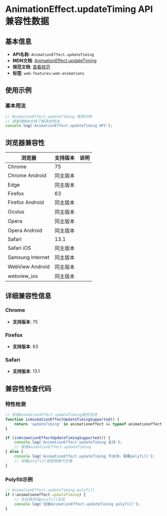 # AnimationEffect.updateTiming API 兼容性数据

## 基本信息

- **API名称**: `AnimationEffect.updateTiming`
- **MDN文档**: [AnimationEffect.updateTiming](https://developer.mozilla.org/docs/Web/API/AnimationEffect/updateTiming)
- **规范文档**: [查看规范](https://drafts.csswg.org/web-animations-1/#dom-animationeffect-updatetiming)
- **标签**: `web-features:web-animations`

## 使用示例

### 基本用法

```javascript
// AnimationEffect.updateTiming 使用示例
// 请查阅MDN文档了解具体用法
console.log('AnimationEffect.updateTiming API');
```

## 浏览器兼容性

| 浏览器 | 支持版本 | 说明 |
|--------|----------|------|
| Chrome | 75 |  |
| Chrome Android | 同主版本 |  |
| Edge | 同主版本 |  |
| Firefox | 63 |  |
| Firefox Android | 同主版本 |  |
| Oculus | 同主版本 |  |
| Opera | 同主版本 |  |
| Opera Android | 同主版本 |  |
| Safari | 13.1 |  |
| Safari iOS | 同主版本 |  |
| Samsung Internet | 同主版本 |  |
| WebView Android | 同主版本 |  |
| webview_ios | 同主版本 |  |

## 详细兼容性信息

### Chrome

- **支持版本**: 75

### Firefox

- **支持版本**: 63

### Safari

- **支持版本**: 13.1

## 兼容性检查代码

### 特性检测

```javascript
// 检查AnimationEffect.updateTiming是否支持
function isAnimationEffectUpdateTimingSupported() {
    return 'updateTiming' in animationeffect && typeof animationeffect.updateTiming === 'function';
}

if (isAnimationEffectUpdateTimingSupported()) {
    console.log('AnimationEffect.updateTiming 支持');
    // 使用AnimationEffect.updateTiming
} else {
    console.log('AnimationEffect.updateTiming 不支持，需要polyfill');
    // 加载polyfill或使用替代方案
}
```

### Polyfill示例

```javascript
// AnimationEffect.updateTiming polyfill
if (!animationeffect.updateTiming) {
    // 在这里添加polyfill实现
    console.log('加载AnimationEffect.updateTiming polyfill');
}
```

